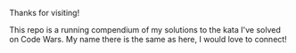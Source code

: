 Thanks for visiting! 

This repo is a running compendium of my solutions to the kata I've solved on Code Wars. My name there is the same as here, I would love to connect! 
